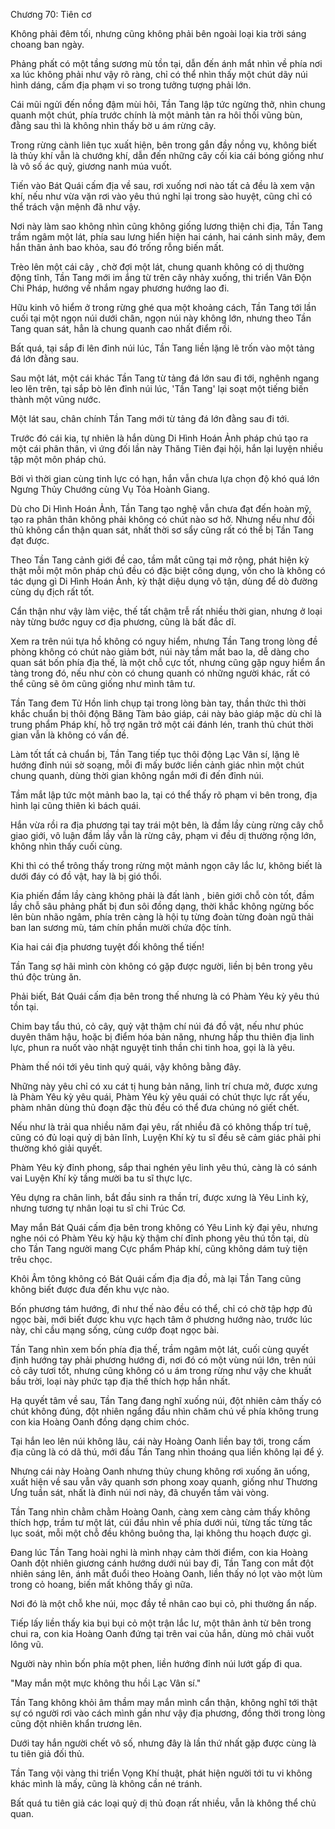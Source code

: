 




Chương 70: Tiên cơ


Không phải đêm tối, nhưng cũng không phải bên ngoài loại kia trời sáng choang ban ngày.

Phảng phất có một tầng sương mù tồn tại, dẫn đến ánh mắt nhìn về phía nơi xa lúc không phải như vậy rõ ràng, chỉ có thể nhìn thấy một chút dãy núi hình dáng, cấm địa phạm vi so trong tưởng tượng phải lớn.

Cái mũi ngửi đến nồng đậm mùi hôi, Tần Tang lập tức ngừng thở, nhìn chung quanh một chút, phía trước chính là một mảnh tản ra hôi thối vũng bùn, đằng sau thì là không nhìn thấy bờ u ám rừng cây.

Trong rừng cành liên tục xuất hiện, bên trong gắn đầy nồng vụ, không biết là thủy khí vẫn là chướng khí, dẫn đến những cây cối kia cái bóng giống như là vô số ác quỷ, giương nanh múa vuốt.

Tiến vào Bát Quái cấm địa về sau, rơi xuống nơi nào tất cả đều là xem vận khí, nếu như vừa vặn rơi vào yêu thú nghỉ lại trong sào huyệt, cũng chỉ có thể trách vận mệnh đã như vậy.

Nơi này làm sao không nhìn cũng không giống lương thiện chi địa, Tần Tang trầm ngâm một lát, phía sau lưng hiển hiện hai cánh, hai cánh sinh mây, đem hắn thân ảnh bao khỏa, sau đó trống rỗng biến mất.

Trèo lên một cái cây , chờ đợi một lát, chung quanh không có dị thường động tĩnh, Tần Tang mới im ắng từ trên cây nhảy xuống, thi triển Vân Độn Chi Pháp, hướng về nhắm ngay phương hướng lao đi.

Hữu kinh vô hiểm ở trong rừng ghé qua một khoảng cách, Tần Tang tới lần cuối tại một ngọn núi dưới chân, ngọn núi này không lớn, nhưng theo Tần Tang quan sát, hẳn là chung quanh cao nhất điểm rồi.

Bất quá, tại sắp đi lên đỉnh núi lúc, Tần Tang liền lặng lẽ trốn vào một tảng đá lớn đằng sau.

Sau một lát, một cái khác Tần Tang từ tảng đá lớn sau đi tới, nghênh ngang leo lên trên, tại sắp bò lên đỉnh núi lúc, 'Tần Tang' lại soạt một tiếng biến thành một vũng nước.

Một lát sau, chân chính Tần Tang mới từ tảng đá lớn đằng sau đi tới.

Trước đó cái kia, tự nhiên là hắn dùng Di Hình Hoán Ảnh pháp chú tạo ra một cái phân thân, vì ứng đối lần này Thăng Tiên đại hội, hắn lại luyện nhiều tập một môn pháp chú.

Bởi vì thời gian cùng tinh lực có hạn, hắn vẫn chưa lựa chọn độ khó quá lớn Ngưng Thủy Chướng cùng Vụ Tỏa Hoành Giang.

Dù cho Di Hình Hoán Ảnh, Tần Tang tạo nghệ vẫn chưa đạt đến hoàn mỹ, tạo ra phân thân không phải không có chút nào sơ hở. Nhưng nếu như đối thủ không cẩn thận quan sát, nhất thời sơ sẩy cũng rất có thể bị Tần Tang đạt được.

Theo Tần Tang cảnh giới đề cao, tầm mắt cũng tại mở rộng, phát hiện kỳ thật mỗi một môn pháp chú đều có đặc biệt công dụng, vốn cho là không có tác dụng gì Di Hình Hoán Ảnh, kỳ thật diệu dụng vô tận, dùng để dò đường cùng dụ địch rất tốt.

Cẩn thận như vậy làm việc, thế tất chậm trễ rất nhiều thời gian, nhưng ở loại này từng bước nguy cơ địa phương, cũng là bất đắc dĩ.

Xem ra trên núi tựa hồ không có nguy hiểm, nhưng Tần Tang trong lòng đề phòng không có chút nào giảm bớt, núi này tầm mắt bao la, dễ dàng cho quan sát bốn phía địa thế, là một chỗ cực tốt, nhưng cũng gặp nguy hiểm ẩn tàng trong đó, nếu như còn có chung quanh có những người khác, rất có thể cũng sẽ ôm cũng giống như mình tâm tư.

Tần Tang đem Tử Hồn linh chụp tại trong lòng bàn tay, thần thức thì thời khắc chuẩn bị thôi động Băng Tàm bảo giáp, cái này bảo giáp mặc dù chỉ là trung phẩm Pháp khí, hỗ trợ ngăn trở một cái đánh lén, tranh thủ chút thời gian vẫn là không có vấn đề.

Làm tốt tất cả chuẩn bị, Tần Tang tiếp tục thôi động Lạc Vân sí, lặng lẽ hướng đỉnh núi sờ soạng, mỗi đi mấy bước liền cảnh giác nhìn một chút chung quanh, dùng thời gian không ngắn mới đi đến đỉnh núi.

Tầm mắt lập tức một mảnh bao la, tại có thể thấy rõ phạm vi bên trong, địa hình lại cũng thiên kì bách quái.

Hắn vừa rồi ra địa phương tại tay trái một bên, là đầm lầy cùng rừng cây chỗ giao giới, vô luận đầm lầy vẫn là rừng cây, phạm vi đều dị thường rộng lớn, không nhìn thấy cuối cùng.

Khi thì có thể trông thấy trong rừng một mảnh ngọn cây lắc lư, không biết là dưới đáy có đồ vật, hay là bị gió thổi.

Kia phiến đầm lầy càng không phải là đất lành , biên giới chỗ còn tốt, đầm lầy chỗ sâu phảng phất bị đun sôi đồng dạng, thời khắc không ngừng bốc lên bùn nhão ngâm, phía trên càng là hội tụ từng đoàn từng đoàn ngũ thải ban lan sương mù, tám chín phần mười chứa độc tính.

Kia hai cái địa phương tuyệt đối không thể tiến!

Tần Tang sợ hãi mình còn không có gặp được người, liền bị bên trong yêu thú độc trùng ăn.

Phải biết, Bát Quái cấm địa bên trong thế nhưng là có Phàm Yêu kỳ yêu thú tồn tại.

Chim bay tẩu thú, cỏ cây, quỷ vật thậm chí núi đá đồ vật, nếu như phúc duyên thâm hậu, hoặc bị điểm hóa bản năng, nhưng hấp thu thiên địa linh lực, phun ra nuốt vào nhật nguyệt tinh thần chi tinh hoa, gọi là là yêu.

Phàm thế nói tới yêu tinh quỷ quái, vậy không bằng đây.

Những này yêu chỉ có xu cát tị hung bản năng, linh trí chưa mở, được xưng là Phàm Yêu kỳ yêu quái, Phàm Yêu kỳ yêu quái có chút thực lực rất yếu, phàm nhân dùng thủ đoạn đặc thù đều có thể đưa chúng nó giết chết.

Nếu như là trải qua nhiều năm đại yêu, rất nhiều đã có không thấp trí tuệ, cũng có đủ loại quỷ dị bản lĩnh, Luyện Khí kỳ tu sĩ đều sẽ cảm giác phải phi thường khó giải quyết.

Phàm Yêu kỳ đỉnh phong, sắp thai nghén yêu linh yêu thú, càng là có sánh vai Luyện Khí kỳ tầng mười ba tu sĩ thực lực.

Yêu dựng ra chân linh, bắt đầu sinh ra thần trí, được xưng là Yêu Linh kỳ, nhưng tương tự nhân loại tu sĩ chi Trúc Cơ.

May mắn Bát Quái cấm địa bên trong không có Yêu Linh kỳ đại yêu, nhưng nghe nói có Phàm Yêu kỳ hậu kỳ thậm chí đỉnh phong yêu thú tồn tại, dù cho Tần Tang người mang Cực phẩm Pháp khí, cũng không dám tuỳ tiện trêu chọc.

Khôi Âm tông không có Bát Quái cấm địa địa đồ, mà lại Tần Tang cũng không biết được đưa đến khu vực nào.

Bốn phương tám hướng, đi như thế nào đều có thể, chỉ có chờ tập hợp đủ ngọc bài, mới biết được khu vực hạch tâm ở phương hướng nào, trước lúc này, chỉ cầu mạng sống, cùng cướp đoạt ngọc bài.

Tần Tang nhìn xem bốn phía địa thế, trầm ngâm một lát, cuối cùng quyết định hướng tay phải phương hướng đi, nơi đó có một vùng núi lớn, trên núi cỏ cây tươi tốt, nhưng cũng không có u ám trong rừng như vậy che khuất bầu trời, loại này phức tạp địa thế thích hợp hắn nhất.

Hạ quyết tâm về sau, Tần Tang đang nghĩ xuống núi, đột nhiên cảm thấy có chút không đúng, đột nhiên ngẩng đầu nhìn chăm chú về phía không trung con kia Hoàng Oanh đồng dạng chim chóc.

Tại hắn leo lên núi không lâu, cái này Hoàng Oanh liền bay tới, trong cấm địa cũng là có dã thú, mới đầu Tần Tang nhìn thoáng qua liền không lại để ý.

Nhưng cái này Hoàng Oanh nhưng thủy chung không rơi xuống ăn uống, xuất hiện về sau vẫn vây quanh sơn phong xoay quanh, giống như Thương Ưng tuần sát, nhất là đỉnh núi nơi này, đã chuyển tầm vài vòng.

Tần Tang nhìn chằm chằm Hoàng Oanh, càng xem càng cảm thấy không thích hợp, trầm tư một lát, cúi đầu nhìn về phía dưới núi, từng tấc từng tấc lục soát, mỗi một chỗ đều không buông tha, lại không thu hoạch được gì.

Đang lúc Tần Tang hoài nghi là mình nhạy cảm thời điểm, con kia Hoàng Oanh đột nhiên giương cánh hướng dưới núi bay đi, Tần Tang con mắt đột nhiên sáng lên, ánh mắt đuổi theo Hoàng Oanh, liền thấy nó lọt vào một lùm trong cỏ hoang, biến mất không thấy gì nữa.

Nơi đó là một chỗ khe núi, mọc đầy tề nhân cao bụi cỏ, phi thường ẩn nấp.

Tiếp lấy liền thấy kia bụi bụi cỏ một trận lắc lư, một thân ảnh từ bên trong chui ra, con kia Hoàng Oanh đứng tại trên vai của hắn, dùng mỏ chải vuốt lông vũ.

Người này nhìn bốn phía một phen, liền hướng đỉnh núi lướt gấp đi qua.

"May mắn một mực không thu hồi Lạc Vân sí."

Tần Tang không khỏi âm thầm may mắn mình cẩn thận, không nghĩ tới thật sự có người rơi vào cách mình gần như vậy địa phương, đồng thời trong lòng cũng đột nhiên khẩn trương lên.

Dưới tay hắn người chết vô số, nhưng đây là lần thứ nhất gặp được cùng là tu tiên giả đối thủ.

Tần Tang vội vàng thi triển Vọng Khí thuật, phát hiện người tới tu vi không khác mình là mấy, cũng là không cần né tránh.

Bất quá tu tiên giả các loại quỷ dị thủ đoạn rất nhiều, vẫn là không thể chủ quan.




